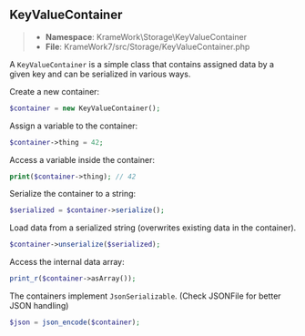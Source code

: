 ## KeyValueContainer
>- **Namespace**: KrameWork\Storage\KeyValueContainer
>- **File**: KrameWork7/src/Storage/KeyValueContainer.php

A `KeyValueContainer` is a simple class that contains assigned data by a given key and can be serialized in various
ways.

Create a new container:
```php
$container = new KeyValueContainer();
```
Assign a variable to the container:
```php
$container->thing = 42;
```
Access a variable inside the container:
```php
print($container->thing); // 42
```
Serialize the container to a string:
```php
$serialized = $container->serialize();
```
Load data from a serialized string (overwrites existing data in the container).
```php
$container->unserialize($serialized);
```
Access the internal data array:
```php
print_r($container->asArray());
```
The containers implement `JsonSerializable`. (Check JSONFile for better JSON handling)
```php
$json = json_encode($container);
```
